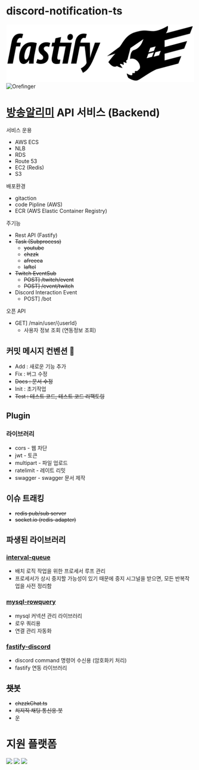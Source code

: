 # discord-notification-ts

![fastify](https://github.com/fastify/graphics/raw/HEAD/fastify-landscape-outlined.svg)
![Orefinger](https://cdn.orefinger.click/post/466950273928134666/d2d0cc31-a00e-414a-aee9-60b2227ce42c.png)


# [방송알리미](https://orefinger.click) API 서비스 (Backend)

서비스 운용
- AWS ECS
- NLB
- RDS
- Route 53
- EC2 (Redis)
- S3

배포환경
- gitaction
- code Pipline (AWS)
- ECR (AWS Elastic Container Registry)

주기능
- Rest API (Fastify)
- ~~Task (Subprocess)~~
  - ~~youtube~~
  - ~~chzzk~~
  - ~~afreeca~~
  - ~~laftel~~
- ~~Twitch EventSub~~
  - ~~POST\] /twitch/event~~
  - ~~POST\] /event/twitch~~
- Discord Interaction Event
  - POST\] /bot

오픈 API
- GET] /main/user/{userId}
  - 사용자 정보 조회 (연동정보 조회)


## 커밋 메시지 컨벤션 💬
- Add : 새로운 기능 추가
- Fix : 버그 수정
- ~~Docs : 문서 수정~~
- Init : 초기작업
- ~~Test : 테스트 코드, 테스트 코드 리팩토링~~


## Plugin
### 라이브러리
- cors - 웹 차단
- jwt - 토큰
- multipart - 파일 업로드
- ratelimit - 레이트 리밋
- swagger  - swagger 문서 제작

## 이슈 트래킹
- ~~redis pub/sub server~~
- ~~socket.io (redis-adapter)~~

## 파생된 라이브러리
### [interval-queue](https://www.npmjs.com/package/interval-queue)
 - 배치 로직 작업을 위한 프로세서 루프 관리
 - 프로세서가 상시 중지할 가능성이 있기 때문에 중지 시그널을 받으면, 모든 반복작업을 사전 정리함

### [mysql-rowquery](https://www.npmjs.com/package/mysql-rowquery)
 - mysql 커넥션 관리 라이브러리
 - 로우 쿼리용
 - 연결 관리 자동화

### [fastify-discord](https://www.npmjs.com/package/fastify-discord)
  - discord command 명령어 수신용 (암호화키 처리)
  - fastify 연동 라이브러리



## ~~챗봇~~
- ~~chzzkChat.ts~~
 - ~~치지직 채팅 통신용 봇~~
 - 운 
# 지원 플랫폼
<img src="https://cdn.orefinger.click/upload/466950273928134666/557750f3-8109-473a-8c52-fce47fe215d8.png" width="20%" height="auto">
<img src="https://cdn.orefinger.click/post/466950273928134666/042375ef-c2d6-4b00-83b7-7353239b78de.png" width="20%" height="auto">
<img src="https://cdn.orefinger.click/upload/466950273928134666/eb6334d6-2be1-4755-a8e5-b438391d9e1d.png" width="20%" height="auto">
